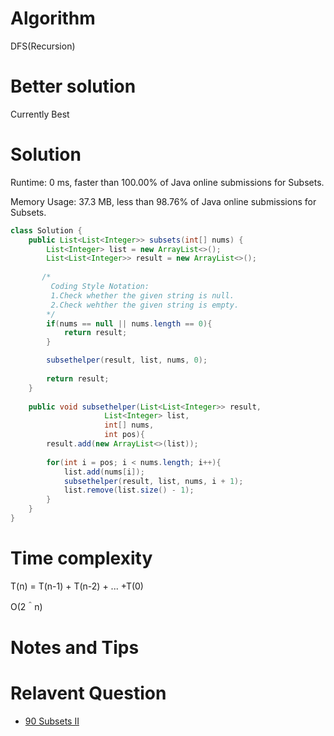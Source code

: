 # Algorithm 

DFS(Recursion)

# Better solution 

Currently Best

# Solution 

Runtime: 0 ms, faster than 100.00% of Java online submissions for Subsets.

Memory Usage: 37.3 MB, less than 98.76% of Java online submissions for Subsets.

```java
class Solution {
    public List<List<Integer>> subsets(int[] nums) {
        List<Integer> list = new ArrayList<>();
        List<List<Integer>> result = new ArrayList<>();
   
       /*
         Coding Style Notation: 
         1.Check whether the given string is null.
         2.Check wehther the given string is empty. 
        */
        if(nums == null || nums.length == 0){
            return result;
        }

        subsethelper(result, list, nums, 0);
        
        return result;
    }
    
    public void subsethelper(List<List<Integer>> result,
                     List<Integer> list,
                     int[] nums,
                     int pos){
        result.add(new ArrayList<>(list));
        
        for(int i = pos; i < nums.length; i++){
            list.add(nums[i]);
            subsethelper(result, list, nums, i + 1);
            list.remove(list.size() - 1);
        }
    }
}
```

# Time complexity
T(n) = T(n-1) + T(n-2) + ... +T(0)

O(2＾n)

# Notes and Tips


# Relavent Question
- [90 Subsets II](https://github.com/Wanchunwei/leetcode/blob/master/notes/SubsetsII.md)

